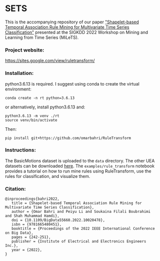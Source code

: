 # SETS
This is the accompanying repository of our paper ["Shapelet-based Temporal Association Rule Mining for Multivariate Time Series Classification"](https://kdd-milets.github.io/milets2022/papers/MILETS_2022_paper_7874.pdf) presented at the SIGKDD 2022 Workshop on Mining and Learning from Time Series (MiLeTS).

### Project website: <br />
https://sites.google.com/view/ruletransform/
### Installation: <br />
python3.6.13 is required. I suggest using conda to create the virtual environment:
```
conda create -n rt python=3.6.13
```
or alternatively, install python3.6.13 and: <br />
```
python3.6.13 -m venv ./rt
source venv/bin/activate
```
Then:<br />
```
pip install git+https://github.com/omarbahri/RuleTransform
```
### Instructions: <br />
The BasicMotions dataset is uploaded to the `data` directory. The other UEA datasets can be downloaded [here](https://timeseriesclassification.com/dataset.php).
The `examples/rule_transform` notebook provides a tutorial on how to run mine rules using RuleTransform, use the rules for classification, and visualize them.
### Citation: <br />
```
@inproceedings{bahri2022,
   title = {Shapelet-based Temporal Association Rule Mining for Multivariate Time Series Classification},
   author = {Omar Bahri and Peiyu Li and Soukaina Filali Boubrahimi and Shah Muhammad Hamdi},
   doi = {10.1109/BigData55660.2022.10020478},
   isbn = {9781665480451},
   booktitle = {Proceedings of the 2022 IEEE International Conference on Big Data},
   pages = {242-251},
   publisher = {Institute of Electrical and Electronics Engineers Inc.},
   year = {2022},
}
```
